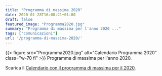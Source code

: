 ```yaml
---
title: "Programma di massima 2020"
date: 2020-01-28T16:08:21+01:00
draft: false
featured_image: "Programma2020.jpg"
summary: "Programma di massima per l'anno 2020 ..."
tags: ["comunicazioni"]
url: '/programma-di-massima-2020/'
---
```


{{< figure src="Programma2020.jpg" alt="Calendario Programma 2020" class="w-70 fl" >}}
Programma di massima per l'anno 2020.

Scarica il [Calendario con il programma di massima per il 2020](Calendario2020.pdf).

